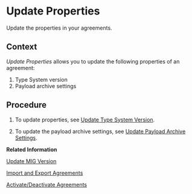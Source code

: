 <!-- loioba066bbe0f214056a033454a0df918de -->

# Update Properties

Update the properties in your agreements.



## Context

*Update Properties* allows you to update the following properties of an agreement:

1.  Type System version
2.  Payload archive settings



<a name="loioba066bbe0f214056a033454a0df918de__steps_nxp_wfq_pcc"/>

## Procedure

1.  To update properties, see [Update Type System Version](update-type-system-version-586ddc4.md).

2.  To update the payload archive settings, see [Update Payload Archive Settings](update-payload-archive-settings-5e0ddbb.md).


**Related Information**  


[Update MIG Version](update-mig-version-c47533b.md "Update the MIG detail in your Agreement transaction.")

[Import and Export Agreements](import-and-export-agreements-09400a2.md "Import and export Agreements.")

[Activate/Deactivate Agreements](activate-deactivate-agreements-e068e37.md "Activate or deactivate your Agreement transactions.")


